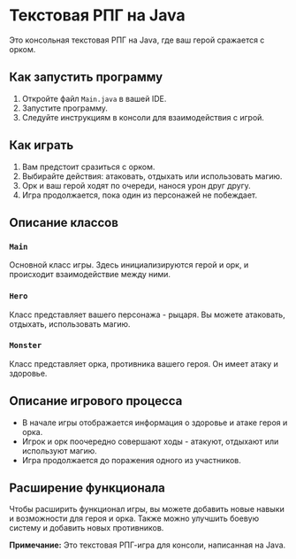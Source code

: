 # Текстовая РПГ на Java

Это консольная текстовая РПГ на Java, где ваш герой сражается с орком.

## Как запустить программу

1. Откройте файл `Main.java` в вашей IDE.
2. Запустите программу.
3. Следуйте инструкциям в консоли для взаимодействия с игрой.

## Как играть

1. Вам предстоит сразиться с орком.
2. Выбирайте действия: атаковать, отдыхать или использовать магию.
3. Орк и ваш герой ходят по очереди, нанося урон друг другу.
4. Игра продолжается, пока один из персонажей не побеждает.

## Описание классов

### `Main`

Основной класс игры. Здесь инициализируются герой и орк, и происходит взаимодействие между ними.

### `Hero`

Класс представляет вашего персонажа - рыцаря. Вы можете атаковать, отдыхать, использовать магию.

### `Monster`

Класс представляет орка, противника вашего героя. Он имеет атаку и здоровье.

## Описание игрового процесса

- В начале игры отображается информация о здоровье и атаке героя и орка.
- Игрок и орк поочередно совершают ходы - атакуют, отдыхают или используют магию.
- Игра продолжается до поражения одного из участников.

## Расширение функционала

Чтобы расширить функционал игры, вы можете добавить новые навыки и возможности для героя и орка. Также можно улучшить боевую систему и добавить новых противников.


**Примечание:** Это текстовая РПГ-игра для консоли, написанная на Java. 
